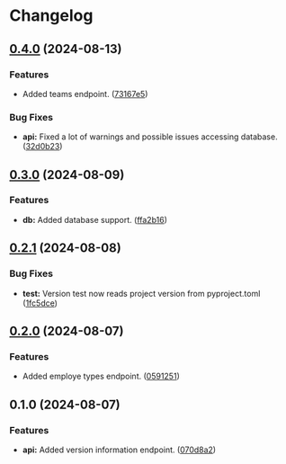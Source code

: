 # Changelog

## [0.4.0](https://github.com/Sphere-Software/employee-registry-api/compare/v0.3.0...v0.4.0) (2024-08-13)


### Features

* Added teams endpoint. ([73167e5](https://github.com/Sphere-Software/employee-registry-api/commit/73167e521459e7e7d6e3cdcf221e80e923203018))


### Bug Fixes

* **api:** Fixed a lot of warnings and possible issues accessing database. ([32d0b23](https://github.com/Sphere-Software/employee-registry-api/commit/32d0b231e8151e69dc96826236a687724c5d5847))

## [0.3.0](https://github.com/Sphere-Software/employee-registry-api/compare/v0.2.1...v0.3.0) (2024-08-09)


### Features

* **db:** Added database support. ([ffa2b16](https://github.com/Sphere-Software/employee-registry-api/commit/ffa2b16d5d889cdedad0a0600aedd32b56fa1e96))

## [0.2.1](https://github.com/Sphere-Software/employee-registry-api/compare/v0.2.0...v0.2.1) (2024-08-08)


### Bug Fixes

* **test:** Version test now reads project version from pyproject.toml ([1fc5dce](https://github.com/Sphere-Software/employee-registry-api/commit/1fc5dce87f5c954fc23bca1c7c1c6dbe2d3325e0))

## [0.2.0](https://github.com/Sphere-Software/employee-registry-api/compare/v0.1.0...v0.2.0) (2024-08-07)


### Features

* Added employe types endpoint. ([0591251](https://github.com/Sphere-Software/employee-registry-api/commit/0591251aead5afb5a08d8d3dede2da373ba55bba))

## 0.1.0 (2024-08-07)


### Features

* **api:** Added version information endpoint. ([070d8a2](https://github.com/Sphere-Software/employee-registry-api/commit/070d8a25e3e6d1201f94f8a6df71ea8ec196bd63))
